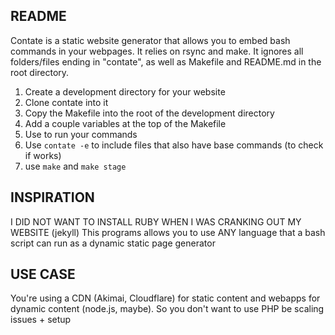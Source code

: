 

README
------

Contate is a static website generator that allows you to embed bash commands in your webpages. It relies on rsync and make.
It ignores all folders/files ending in "contate", as well as Makefile and README.md in the root directory.
1) Create a development directory for your website
2) Clone contate into it
3) Copy the Makefile into the root of the development directory
4) Add a couple variables at the top of the Makefile
5) Use <!-- contate:command flag1 flag2 --> to run your commands
6) Use `contate -e` to include files that also have base commands (to check if works)
7) use `make` and `make stage`


INSPIRATION
-----------
I DID NOT WANT TO INSTALL RUBY WHEN I WAS CRANKING OUT MY WEBSITE (jekyll)
This programs allows you to use ANY language that a bash script can run as a dynamic static page generator

USE CASE
--------
You're using a CDN (Akimai, Cloudflare) for static content and webapps for dynamic content (node.js, maybe).
So you don't want to use PHP be scaling issues + setup

